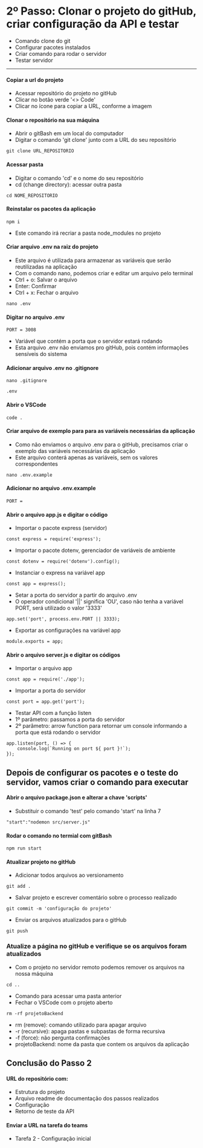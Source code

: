# 2º Passo: Clonar o projeto do gitHub, criar configuração da API e testar

* Comando clone do git
* Configurar pacotes instalados
* Criar comando para rodar o servidor
* Testar servidor

<hr>

#### Copiar a url do projeto

* Acessar repositório do projeto no gitHub
* Clicar no botão verde '<> Code'
* Clicar no ícone para copiar a URL, conforme a imagem

#### Clonar o repositório na sua máquina

* Abrir o gitBash em um local do computador
* Digitar o comando 'git clone' junto com a URL do seu repositório

```
git clone URL_REPOSITORIO
```

#### Acessar pasta
* Digitar o comando 'cd' e o nome do seu repositório
* cd (change directory): acessar outra pasta
```
cd NOME_REPOSITORIO
```

#### Reinstalar os pacotes da aplicação
```
npm i
```
* Este comando irá recriar a pasta node_modules no projeto

#### Criar arquivo .env na raiz do projeto
* Este arquivo é utilizada para armazenar as variáveis que serão reutilizadas na aplicação
* Com o comando nano, podemos criar e editar um arquivo pelo terminal
* Ctrl + o: Salvar o arquivo
* Enter: Confirmar
* Ctrl + x: Fechar o arquivo
```
nano .env
```

#### Digitar no arquivo .env
```
PORT = 3008
```
* Variável que contém a porta que o servidor estará rodando
* Esta arquivo .env não enviamos pro gitHub, pois contém informações sensíveis do sistema

#### Adicionar arquivo .env no .gitignore
```
nano .gitignore
```
```
.env
```

#### Abrir o VSCode
```
code .
```

#### Criar arquivo de exemplo para para as variáveis necessárias da aplicação
* Como não enviamos o arquivo .env para o gitHub, precisamos criar o exemplo das variáveis necessárias da aplicação
* Este arquivo conterá apenas as variáveis, sem os valores correspondentes
```
nano .env.example
```

#### Adicionar no arquivo .env.example
```
PORT = 
```

#### Abrir o arquivo app.js e digitar o código
* Importar o pacote express (servidor)
```
const express = require('express');
```

* Importar o pacote dotenv, gerenciador de variáveis de ambiente
```
const dotenv = require('dotenv').config();
```

* Instanciar o express na variável app
```
const app = express();
```

* Setar a porta do servidor a partir do arquivo .env
* O operador condicional '||' significa 'OU', caso não tenha a variável PORT, será utilizado o valor '3333'
```
app.set('port', process.env.PORT || 3333);
```

* Exportar as configurações na variável app
```
module.exports = app;
```


#### Abrir o arquivo server.js e digitar os códigos
* Importar o arquivo app
```
const app = require('./app');
```

* Importar a porta do servidor
```
const port = app.get('port');
```

* Testar API com a função listen
* 1º parâmetro: passamos a porta do servidor
* 2º parâmetro: arrow function para retornar um console informando a porta que está rodando o servidor
```
app.listen(port, () => {
    console.log(`Running on port ${ port }!`);
});
```

## Depois de configurar os pacotes e o teste do servidor, vamos criar o comando para executar

#### Abrir o arquivo package.json e alterar a chave 'scripts'
* Substituir o comando 'test' pelo comando 'start' na linha 7
```
"start":"nodemon src/server.js"
```

#### Rodar o comando no termial com gitBash
```
npm run start
```

#### Atualizar projeto no gitHub
* Adicionar todos arquivos ao versionamento
```
git add .
```

* Salvar projeto e escrever comentário sobre o processo realizado
```
git commit -m 'configuração do projeto'
```

* Enviar os arquivos atualizados para o gitHub
```
git push
```

### Atualize a página no gitHub e verifique se os arquivos foram atualizados 
* Com o projeto no servidor remoto podemos remover os arquivos na nossa máquina
```
cd ..
```
* Comando para acessar uma pasta anterior
* Fechar o VSCode com o projeto aberto

```
rm -rf projetoBackend
```
* rm (remove): comando utilizado para apagar arquivo
* -r (recursive): apaga pastas e subpastas de forma recursiva
* -f (force): não pergunta confirmações
* projetoBackend: nome da pasta que contem os arquivos da aplicação

## Conclusão do Passo 2
#### URL do repositório com:
 * Estrutura do projeto 
 * Arquivo readme de documentação dos passos realizados
 * Configuração 
 * Retorno de teste da API

#### Enviar a URL na tarefa do teams
 * Tarefa 2 - Configuração inicial